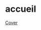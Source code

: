 # accueil
[Cover](https://github.com/frederic-pham/frederic-pham/blob/master/img/matrix-7178709_960_720.webp)
